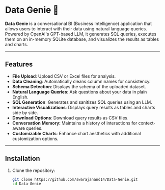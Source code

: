 # Data Genie 🤖

**Data Genie** is a conversational BI (Business Intelligence) application that allows users to interact with their data using natural language queries. Powered by OpenAI's GPT-based LLM, it generates SQL queries, executes them on an in-memory SQLite database, and visualizes the results as tables and charts.

---

## Features

- **File Upload**: Upload CSV or Excel files for analysis.
- **Data Cleaning**: Automatically cleans column names for consistency.
- **Schema Detection**: Displays the schema of the uploaded dataset.
- **Natural Language Queries**: Ask questions about your data in plain English.
- **SQL Generation**: Generates and sanitizes SQL queries using an LLM.
- **Interactive Visualizations**: Displays query results as tables and charts side by side.
- **Download Options**: Download query results as CSV files.
- **Conversation Memory**: Maintains a history of interactions for context-aware queries.
- **Customizable Charts**: Enhance chart aesthetics with additional customization options.

---

## Installation

1. Clone the repository:
   ```bash
   git clone https://github.com/swarajanand14/Data-Genie.git
   cd Data-Genie
